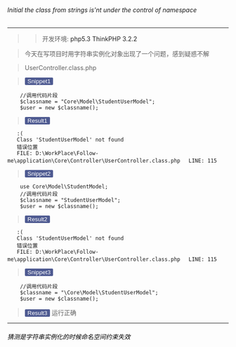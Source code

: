 ###### Initial the class from strings is'nt under the control of namespace
 ---
>> 开发环境: 
         <font color="222222">php5.3
                              ThinkPHP 3.2.2
         </font>

> 今天在写项目时用字符串实例化对象出现了一个问题，感到疑惑不解



> UserController.class.php


  >  <button style="color: #fff;background: #4E5A91;border:0;border-radius: 2px"> Snippet1</button> 

        //调用代码片段
        $classname = "Core\Model\StudentUserModel";
        $user = new $classname();

  >  <button style="color: #fff;background: #4E5A91;border:0;border-radius: 2px">Result1</button> 

       :(
       Class 'StudentUserModel' not found
       错误位置
       FILE: D:\WorkPlace\Follow-me\application\Core\Controller\UserController.class.php 　LINE: 115

  >  <button style="color: #fff;background: #4E5A91;border:0;border-radius: 2px"> Snippet2</button> 

        use Core\Model\StudentModel;
        //调用代码片段
        $classname = "StudentUserModel";
        $user = new $classname();

  >  <button style="color: #fff;background: #4E5A91;border:0;border-radius: 2px">Result2</button> 

       :(
       Class 'StudentUserModel' not found
       错误位置
       FILE: D:\WorkPlace\Follow-me\application\Core\Controller\UserController.class.php 　LINE: 115

   >  <button style="color: #fff;background: #4E5A91;border:0;border-radius: 2px"> Snippet3</button>

        //调用代码片段
        $classname = "\Core\Model\StudentUserModel";
        $user = new $classname();

  >   <button style="color: #fff;background: #4E5A91;border:0;border-radius: 2px">Result3</button>
        运行正确
        

 ---
 ###### <font color="333"> 猜测是字符串实例化的时候命名空间约束失效</font>       